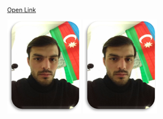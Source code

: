 [Open Link](https://aliyev-avaz.github.io/)

![Error Photo](./index_files/image002.png)
![Error Photo](./index_files/image002.png)
